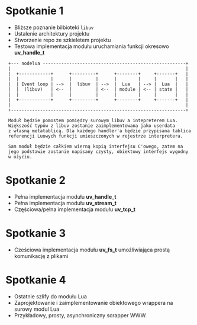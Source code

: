 Spotkanie 1
===========

  * Bliższe poznanie bilbioteki `libuv`
  * Ustalenie architektury projektu
  * Stworzenie repo ze szkieletem projektu
  * Testowa implementacja modułu uruchamiania funkcji okresowo **uv_handle_t**


  ```
   +--- nodelua ------------------------------------------------------+
   |                                                                  |
   |  +------------+      +---------+      +--------+     +-------+   |
   |  |            |      |         |      |        |     |       |   |
   |  | Event loop | -->  |  libuv  | -->  |  Lua   | --> |  Lua  |   |
   |  |  (libuv)   | <--  |         | <--  | module | <-- | state |   |
   |  |            |      |         |      |        |     |       |   |
   |  +------------+      +---------+      +--------+     +-------+   |
   |                                                                  |
   +------------------------------------------------------------------+
  
   Moduł będzie pomostem pomiędzy surowym libuv a intepreterem Lua.
   Większość typów z libuv zostanie zaimplementowana jako userdata
   z własną metatablicą. Dla każdego handler'a będzie przypisana tablica
   referencji Luowych funkcji umieszczonych w rejestrze interpretera.
   
   Sam moduł będzie całkiem wierną kopią interfejsu C'owego, zatem na
   jego podstawie zostanie napisany czysty, obiektowy interfejs wygodny
   w użyciu.
  
  ```

Spotkanie 2
===========

  * Pełna implementacja modułu **uv_handle_t**
  * Pełna implementacja modułu **uv_stream_t**
  * Częściowa/pełna implementacja modułu **uv_tcp_t**

Spotkanie 3
===========

  * Cześciowa implementacja modułu **uv_fs_t** umożliwiająca prostą
    komunikację z plikami

Spotkanie 4
===========

  * Ostatnie szlify do modułu Lua
  * Zaprojektowanie i zaimplementowanie obiektowego wrappera na surowy modul Lua
  * Przykładowy, prosty, asynchroniczny scrapper WWW.

